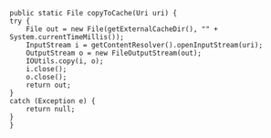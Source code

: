    public static File copyToCache(Uri uri) {
    try {
        File out = new File(getExternalCacheDir(), "" + System.currentTimeMillis());
        InputStream i = getContentResolver().openInputStream(uri);
        OutputStream o = new FileOutputStream(out);
        IOUtils.copy(i, o);
        i.close();
        o.close();
        return out;
    }
    catch (Exception e) {
        return null;
    }
    }